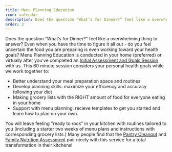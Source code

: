 ```yaml
---
title: Menu Planning Education
icon: calendar
description: Does the question “What’s for Dinner?” feel like a overwhelming thing to answer? Even when you have the time to figure it all out - do you feel uncertain the food you are preparing is even working toward your health goals? Menu Planning  Education is conducted online after you’ve completed an Initial Assessment and Goals Session. We'll teach you how to optimize your meal planning and simplify food preparation. We'll also include custom template menus to get started!
order: 3
---
```


Does the question “What’s for Dinner?” feel like a overwhelming thing to answer? Even when you have the time to figure it all out - do you feel uncertain the food you are preparing is even working toward your health goals? Menu Planning  Education is conducted in your home (preferred) or virtually after you’ve completed an [Initial Assessment and Goals Session](/services/initial/) with us. This 60 minute session considers your personal health goals while we work together to:

* Better understand your meal preparation space and routines
* Develop planning skills: maximize your efficiency and accuracy following your diet
* Making grocery lists with the RIGHT amount of food for everyone eating in your home
* Support with menu planning: recieve templates to get you started and learn how to plan on your own.

You will leave feeling "ready to rock" in your kitchen with routines tailored to you (including a starter two weeks of menu plans and instructions with corresponding grocery lists.) Many people find that the [Pantry Cleanout](/services/pantry/) and [Family Nutrition Assessment](/services/family/) pair nicely with this service for a total transformation in their kitchens!
